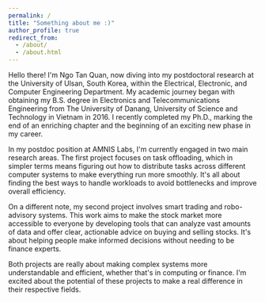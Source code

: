 ```yaml
---
permalink: /
title: "Something about me :)"
author_profile: true
redirect_from: 
  - /about/
  - /about.html
---
```

Hello there! I'm Ngo Tan Quan, now diving into my postdoctoral research at the University of Ulsan, South Korea, within the Electrical, Electronic, and Computer Engineering Department. My academic journey began with obtaining my B.S. degree in Electronics and Telecommunications Engineering from The University of Danang, University of Science and Technology in Vietnam in 2016. I recently completed my Ph.D., marking the end of an enriching chapter and the beginning of an exciting new phase in my career.

In my postdoc position at AMNIS Labs, I'm currently engaged in two main research areas. The first project focuses on task offloading, which in simpler terms means figuring out how to distribute tasks across different computer systems to make everything run more smoothly. It's all about finding the best ways to handle workloads to avoid bottlenecks and improve overall efficiency.

On a different note, my second project involves smart trading and robo-advisory systems. This work aims to make the stock market more accessible to everyone by developing tools that can analyze vast amounts of data and offer clear, actionable advice on buying and selling stocks. It's about helping people make informed decisions without needing to be finance experts.

Both projects are really about making complex systems more understandable and efficient, whether that's in computing or finance. I'm excited about the potential of these projects to make a real difference in their respective fields.
